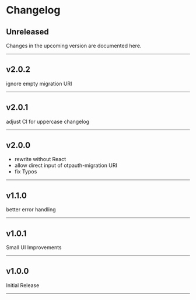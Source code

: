 # Changelog

## Unreleased
Changes in the upcoming version are documented here.

---

## v2.0.2

ignore empty migration URI

---

## v2.0.1

adjust CI for uppercase changelog

---

## v2.0.0

- rewrite without React
- allow direct input of otpauth-migration URI
- fix Typos

---

## v1.1.0

better error handling

---

## v1.0.1

Small UI Improvements

---

## v1.0.0

Initial Release

---
